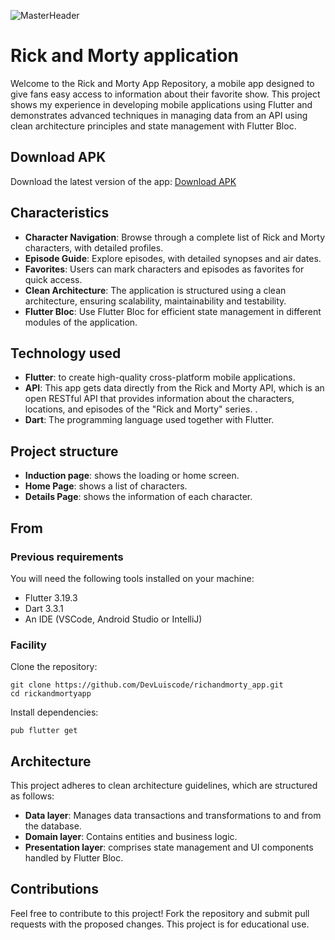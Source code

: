 ![MasterHeader](https://zphhqkbfmmilwzqcmdgu.supabase.co/storage/v1/object/public/profile/rickandomorty.webp)

# Rick and Morty application

Welcome to the Rick and Morty App Repository, a mobile app designed to give fans easy access to information about their favorite show. This project shows my experience in developing mobile applications using Flutter and demonstrates advanced techniques in managing data from an API using clean architecture principles and state management with Flutter Bloc.

## Download APK
Download the latest version of the app:
<a href="https://zphhqkbfmmilwzqcmdgu.supabase.co/storage/v1/object/public/profile/rickandmorty.apk?t=2024-05-14T22%3A09%3A07.227Z">Download APK</a>

## Characteristics

- **Character Navigation**: Browse through a complete list of Rick and Morty characters, with detailed profiles.
- **Episode Guide**: Explore episodes, with detailed synopses and air dates.
- **Favorites**: Users can mark characters and episodes as favorites for quick access.
- **Clean Architecture**: The application is structured using a clean architecture, ensuring scalability, maintainability and testability.
- **Flutter Bloc**: Use Flutter Bloc for efficient state management in different modules of the application.

## Technology used
- **Flutter**: to create high-quality cross-platform mobile applications.
- **API**: This app gets data directly from the Rick and Morty API, which is an open RESTful API that provides information about the characters, locations, and episodes of the "Rick and Morty" series. .
- **Dart**: The programming language used together with Flutter.

## Project structure
- **Induction page**: shows the loading or home screen.
- **Home Page**: shows a list of characters.
- **Details Page**: shows the information of each character.

## From

### Previous requirements
You will need the following tools installed on your machine:
- Flutter 3.19.3
- Dart 3.3.1
- An IDE (VSCode, Android Studio or IntelliJ)

### Facility
Clone the repository:
```play
git clone https://github.com/DevLuiscode/richandmorty_app.git
cd rickandmortyapp
```
Install dependencies:
```play
pub flutter get
```

## Architecture
This project adheres to clean architecture guidelines, which are structured as follows:
- **Data layer**: Manages data transactions and transformations to and from the database.
- **Domain layer**: Contains entities and business logic.
- **Presentation layer**: comprises state management and UI components handled by Flutter Bloc.

## Contributions
Feel free to contribute to this project! Fork the repository and submit pull requests with the proposed changes. This project is for educational use.
